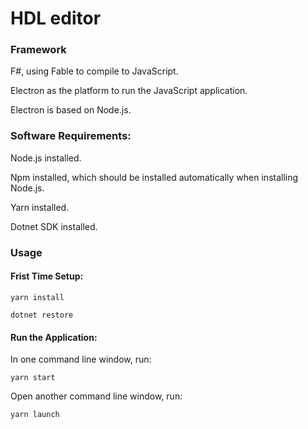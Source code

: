 # HDL editor

### Framework

F#, using Fable to compile to JavaScript.

Electron as the platform to run the JavaScript application.

Electron is based on Node.js.

### Software Requirements:

Node.js installed.

Npm installed, which should be installed automatically when installing Node.js.

Yarn installed.

Dotnet SDK installed.

### Usage

#### Frist Time Setup:

`yarn install`

`dotnet restore`

#### Run the Application:

In one command line window, run:

`yarn start`

Open another command line window, run:

`yarn launch`
